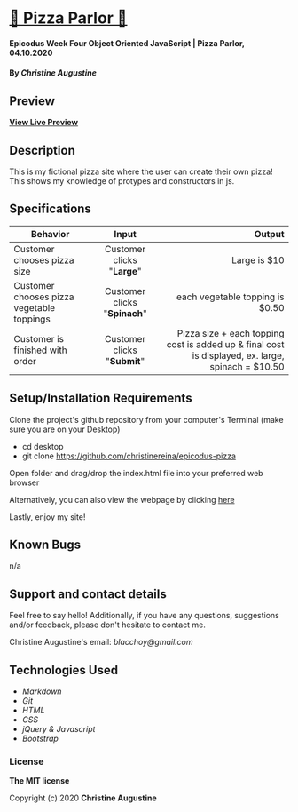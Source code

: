 # [ 🍕 Pizza Parlor 🍕](https://christinereina.github.io/epicodus-pizza/)

#### Epicodus Week Four Object Oriented JavaScript | Pizza Parlor, 04.10.2020

#### By _**Christine Augustine**_

## Preview

<!-- ![Landing Page Preview](./img/livepreview.png) -->

**[View Live Preview](https://christinereina.github.io/epicodus-pizza/)**

## Description

This is my fictional pizza site where the user can create their own pizza! This shows my knowledge of protypes and constructors in js. 

## Specifications

| Behavior       | Input         | Output  |
| ------------- |:-------------:| -----:|
| Customer chooses pizza size | Customer clicks "**Large**" | Large is $10|
| Customer chooses pizza vegetable toppings | Customer clicks "**Spinach**" | each vegetable topping is $0.50|
| Customer is finished with order| Customer clicks "**Submit**" | Pizza size + each topping cost is added up & final cost is displayed, ex. large, spinach = $10.50|


## Setup/Installation Requirements

Clone the project's github repository from your computer's Terminal (make sure you are on your Desktop)

* cd desktop
* git clone https://github.com/christinereina/epicodus-pizza

Open folder and drag/drop the index.html file into your preferred web browser

Alternatively, you can also view the webpage by clicking [here](https://christinereina.github.io/epicodus-pizza/)

Lastly, enjoy my site!

## Known Bugs

n/a

## Support and contact details

Feel free to say hello! Additionally, if you have any questions, suggestions and/or feedback, please don't hesitate to contact me.

Christine Augustine's email:
_blacchoy@gmail.com_

## Technologies Used

* _Markdown_
* _Git_
* _HTML_
* _CSS_
* _jQuery & Javascript_
* _Bootstrap_  

### License

**The MIT license**

Copyright (c) 2020 **Christine Augustine**